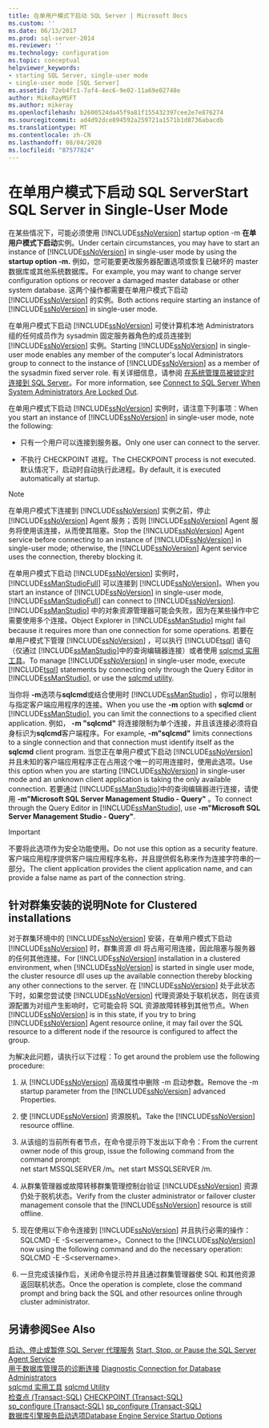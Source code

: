```yaml
---
title: 在单用户模式下启动 SQL Server | Microsoft Docs
ms.custom: ''
ms.date: 06/13/2017
ms.prod: sql-server-2014
ms.reviewer: ''
ms.technology: configuration
ms.topic: conceptual
helpviewer_keywords:
- starting SQL Server, single-user mode
- single-user mode [SQL Server]
ms.assetid: 72eb4fc1-7af4-4ec6-9e02-11a69e02748e
author: MikeRayMSFT
ms.author: mikeray
ms.openlocfilehash: b2600524da45f9a81f155432397cee2e7e876274
ms.sourcegitcommit: ad4d92dce894592a259721a1571b1d8736abacdb
ms.translationtype: MT
ms.contentlocale: zh-CN
ms.lasthandoff: 08/04/2020
ms.locfileid: "87577824"
---
```

# <a name="start-sql-server-in-single-user-mode"></a><span data-ttu-id="15143-102">在单用户模式下启动 SQL Server</span><span class="sxs-lookup"><span data-stu-id="15143-102">Start SQL Server in Single-User Mode</span></span>
  <span data-ttu-id="15143-103">在某些情况下，可能必须使用 [!INCLUDE[ssNoVersion](../../includes/ssnoversion-md.md)] startup option -m **在单用户模式下启动**实例。</span><span class="sxs-lookup"><span data-stu-id="15143-103">Under certain circumstances, you may have to start an instance of [!INCLUDE[ssNoVersion](../../includes/ssnoversion-md.md)] in single-user mode by using the **startup option -m.**</span></span> <span data-ttu-id="15143-104">例如，您可能要更改服务器配置选项或恢复已破坏的 master 数据库或其他系统数据库。</span><span class="sxs-lookup"><span data-stu-id="15143-104">For example, you may want to change server configuration options or recover a damaged master database or other system database.</span></span> <span data-ttu-id="15143-105">这两个操作都需要在单用户模式下启动 [!INCLUDE[ssNoVersion](../../includes/ssnoversion-md.md)] 的实例。</span><span class="sxs-lookup"><span data-stu-id="15143-105">Both actions require starting an instance of [!INCLUDE[ssNoVersion](../../includes/ssnoversion-md.md)] in single-user mode.</span></span>  
  
 <span data-ttu-id="15143-106">在单用户模式下启动 [!INCLUDE[ssNoVersion](../../includes/ssnoversion-md.md)] 可使计算机本地 Administrators 组的任何成员作为 sysadmin 固定服务器角色的成员连接到 [!INCLUDE[ssNoVersion](../../includes/ssnoversion-md.md)] 实例。</span><span class="sxs-lookup"><span data-stu-id="15143-106">Starting [!INCLUDE[ssNoVersion](../../includes/ssnoversion-md.md)] in single-user mode enables any member of the computer's local Administrators group to connect to the instance of [!INCLUDE[ssNoVersion](../../includes/ssnoversion-md.md)] as a member of the sysadmin fixed server role.</span></span> <span data-ttu-id="15143-107">有关详细信息，请参阅 [在系统管理员被锁定时连接到 SQL Server](connect-to-sql-server-when-system-administrators-are-locked-out.md)。</span><span class="sxs-lookup"><span data-stu-id="15143-107">For more information, see [Connect to SQL Server When System Administrators Are Locked Out](connect-to-sql-server-when-system-administrators-are-locked-out.md).</span></span>  
  
 <span data-ttu-id="15143-108">在单用户模式下启动 [!INCLUDE[ssNoVersion](../../includes/ssnoversion-md.md)] 实例时，请注意下列事项：</span><span class="sxs-lookup"><span data-stu-id="15143-108">When you start an instance of [!INCLUDE[ssNoVersion](../../includes/ssnoversion-md.md)] in single-user mode, note the following:</span></span>  
  
-   <span data-ttu-id="15143-109">只有一个用户可以连接到服务器。</span><span class="sxs-lookup"><span data-stu-id="15143-109">Only one user can connect to the server.</span></span>  
  
-   <span data-ttu-id="15143-110">不执行 CHECKPOINT 进程。</span><span class="sxs-lookup"><span data-stu-id="15143-110">The CHECKPOINT process is not executed.</span></span> <span data-ttu-id="15143-111">默认情况下，启动时自动执行此进程。</span><span class="sxs-lookup"><span data-stu-id="15143-111">By default, it is executed automatically at startup.</span></span>  
  
> [!NOTE]  
>  <span data-ttu-id="15143-112">在单用户模式下连接到 [!INCLUDE[ssNoVersion](../../includes/ssnoversion-md.md)] 实例之前，停止 [!INCLUDE[ssNoVersion](../../includes/ssnoversion-md.md)] Agent 服务；否则 [!INCLUDE[ssNoVersion](../../includes/ssnoversion-md.md)] Agent 服务将使用该连接，从而使其阻塞。</span><span class="sxs-lookup"><span data-stu-id="15143-112">Stop the [!INCLUDE[ssNoVersion](../../includes/ssnoversion-md.md)] Agent service before connecting to an instance of [!INCLUDE[ssNoVersion](../../includes/ssnoversion-md.md)] in single-user mode; otherwise, the [!INCLUDE[ssNoVersion](../../includes/ssnoversion-md.md)] Agent service uses the connection, thereby blocking it.</span></span>  
  
 <span data-ttu-id="15143-113">在单用户模式下启动 [!INCLUDE[ssNoVersion](../../includes/ssnoversion-md.md)] 实例时， [!INCLUDE[ssManStudioFull](../../includes/ssmanstudiofull-md.md)] 可以连接到 [!INCLUDE[ssNoVersion](../../includes/ssnoversion-md.md)]。</span><span class="sxs-lookup"><span data-stu-id="15143-113">When you start an instance of [!INCLUDE[ssNoVersion](../../includes/ssnoversion-md.md)] in single-user mode, [!INCLUDE[ssManStudioFull](../../includes/ssmanstudiofull-md.md)] can connect to [!INCLUDE[ssNoVersion](../../includes/ssnoversion-md.md)].</span></span> <span data-ttu-id="15143-114">[!INCLUDE[ssManStudio](../../includes/ssmanstudio-md.md)] 中的对象资源管理器可能会失败，因为在某些操作中它需要使用多个连接。</span><span class="sxs-lookup"><span data-stu-id="15143-114">Object Explorer in [!INCLUDE[ssManStudio](../../includes/ssmanstudio-md.md)] might fail because it requires more than one connection for some operations.</span></span> <span data-ttu-id="15143-115">若要在单用户模式下管理 [!INCLUDE[ssNoVersion](../../includes/ssnoversion-md.md)] ，可以执行 [!INCLUDE[tsql](../../includes/tsql-md.md)] 语句（仅通过 [!INCLUDE[ssManStudio](../../includes/ssmanstudio-md.md)]中的查询编辑器连接）或者使用 [sqlcmd 实用工具](../../tools/sqlcmd-utility.md)。</span><span class="sxs-lookup"><span data-stu-id="15143-115">To manage [!INCLUDE[ssNoVersion](../../includes/ssnoversion-md.md)] in single-user mode, execute [!INCLUDE[tsql](../../includes/tsql-md.md)] statements by connecting only through the Query Editor in [!INCLUDE[ssManStudio](../../includes/ssmanstudio-md.md)], or use the [sqlcmd utility](../../tools/sqlcmd-utility.md).</span></span>  
  
 <span data-ttu-id="15143-116">当你将 **-m**选项与**sqlcmd**或结合使用时 [!INCLUDE[ssManStudio](../../includes/ssmanstudio-md.md)] ，你可以限制与指定客户端应用程序的连接。</span><span class="sxs-lookup"><span data-stu-id="15143-116">When you use the **-m** option with **sqlcmd** or [!INCLUDE[ssManStudio](../../includes/ssmanstudio-md.md)], you can limit the connections to a specified client application.</span></span> <span data-ttu-id="15143-117">例如， **-m "sqlcmd"** 将连接限制为单个连接，并且该连接必须将自身标识为**sqlcmd**客户端程序。</span><span class="sxs-lookup"><span data-stu-id="15143-117">For example, **-m"sqlcmd"** limits connections to a single connection and that connection must identify itself as the **sqlcmd** client program.</span></span> <span data-ttu-id="15143-118">当您正在单用户模式下启动 [!INCLUDE[ssNoVersion](../../includes/ssnoversion-md.md)] 并且未知的客户端应用程序正在占用这个唯一的可用连接时，使用此选项。</span><span class="sxs-lookup"><span data-stu-id="15143-118">Use this option when you are starting [!INCLUDE[ssNoVersion](../../includes/ssnoversion-md.md)] in single-user mode and an unknown client application is taking the only available connection.</span></span> <span data-ttu-id="15143-119">若要通过 [!INCLUDE[ssManStudio](../../includes/ssmanstudio-md.md)]中的查询编辑器进行连接，请使用 **-m"Microsoft SQL Server Management Studio - Query"** 。</span><span class="sxs-lookup"><span data-stu-id="15143-119">To connect through the Query Editor in [!INCLUDE[ssManStudio](../../includes/ssmanstudio-md.md)], use **-m"Microsoft SQL Server Management Studio - Query"**.</span></span>  
  
> [!IMPORTANT]  
>  <span data-ttu-id="15143-120">不要将此选项作为安全功能使用。</span><span class="sxs-lookup"><span data-stu-id="15143-120">Do not use this option as a security feature.</span></span> <span data-ttu-id="15143-121">客户端应用程序提供客户端应用程序名称，并且提供假名称来作为连接字符串的一部分。</span><span class="sxs-lookup"><span data-stu-id="15143-121">The client application provides the client application name, and can provide a false name as part of the connection string.</span></span>  
  
## <a name="note-for-clustered-installations"></a><span data-ttu-id="15143-122">针对群集安装的说明</span><span class="sxs-lookup"><span data-stu-id="15143-122">Note for Clustered installations</span></span>  
 <span data-ttu-id="15143-123">对于群集环境中的 [!INCLUDE[ssNoVersion](../../includes/ssnoversion-md.md)] 安装，在单用户模式下启动 [!INCLUDE[ssNoVersion](../../includes/ssnoversion-md.md)] 时，群集资源 dll 将占用可用连接，因此阻塞与服务器的任何其他连接。</span><span class="sxs-lookup"><span data-stu-id="15143-123">For [!INCLUDE[ssNoVersion](../../includes/ssnoversion-md.md)] installation in a clustered environment, when [!INCLUDE[ssNoVersion](../../includes/ssnoversion-md.md)] is started in single user mode, the cluster resource dll uses up the available connection thereby blocking any other connections to the server.</span></span> <span data-ttu-id="15143-124">在 [!INCLUDE[ssNoVersion](../../includes/ssnoversion-md.md)] 处于此状态下时，如果您尝试使 [!INCLUDE[ssNoVersion](../../includes/ssnoversion-md.md)] 代理资源处于联机状态，则在该资源配置为对组产生影响时，它可能会将 SQL 资源故障转移到其他节点。</span><span class="sxs-lookup"><span data-stu-id="15143-124">When [!INCLUDE[ssNoVersion](../../includes/ssnoversion-md.md)] is in this state, if you try to bring [!INCLUDE[ssNoVersion](../../includes/ssnoversion-md.md)] Agent resource online, it may fail over the SQL resource to a different node if the resource is configured to affect the group.</span></span>  
  
 <span data-ttu-id="15143-125">为解决此问题，请执行以下过程：</span><span class="sxs-lookup"><span data-stu-id="15143-125">To get around the problem use the following procedure:</span></span>  
  
1.  <span data-ttu-id="15143-126">从 [!INCLUDE[ssNoVersion](../../includes/ssnoversion-md.md)] 高级属性中删除 -m 启动参数。</span><span class="sxs-lookup"><span data-stu-id="15143-126">Remove the -m startup parameter from the [!INCLUDE[ssNoVersion](../../includes/ssnoversion-md.md)] advanced Properties.</span></span>  
  
2.  <span data-ttu-id="15143-127">使 [!INCLUDE[ssNoVersion](../../includes/ssnoversion-md.md)] 资源脱机。</span><span class="sxs-lookup"><span data-stu-id="15143-127">Take the [!INCLUDE[ssNoVersion](../../includes/ssnoversion-md.md)] resource offline.</span></span>  
  
3.  <span data-ttu-id="15143-128">从该组的当前所有者节点，在命令提示符下发出以下命令：</span><span class="sxs-lookup"><span data-stu-id="15143-128">From the current owner node of this group, issue the following command from the command prompt:</span></span>  
    <span data-ttu-id="15143-129">net start MSSQLSERVER /m。</span><span class="sxs-lookup"><span data-stu-id="15143-129">net start MSSQLSERVER /m.</span></span>  
  
4.  <span data-ttu-id="15143-130">从群集管理器或故障转移群集管理控制台验证 [!INCLUDE[ssNoVersion](../../includes/ssnoversion-md.md)] 资源仍处于脱机状态。</span><span class="sxs-lookup"><span data-stu-id="15143-130">Verify from the cluster administrator or failover cluster management console that the [!INCLUDE[ssNoVersion](../../includes/ssnoversion-md.md)] resource is still offline.</span></span>  
  
5.  <span data-ttu-id="15143-131">现在使用以下命令连接到 [!INCLUDE[ssNoVersion](../../includes/ssnoversion-md.md)] 并且执行必需的操作：SQLCMD -E -S\<servername>。</span><span class="sxs-lookup"><span data-stu-id="15143-131">Connect to the [!INCLUDE[ssNoVersion](../../includes/ssnoversion-md.md)] now using the following command and do the necessary operation: SQLCMD -E -S\<servername>.</span></span>  
  
6.  <span data-ttu-id="15143-132">一旦完成该操作后，关闭命令提示符并且通过群集管理器使 SQL 和其他资源返回联机状态。</span><span class="sxs-lookup"><span data-stu-id="15143-132">Once the operation is complete, close the command prompt and bring back the SQL and other resources online through cluster administrator.</span></span>  
  
## <a name="see-also"></a><span data-ttu-id="15143-133">另请参阅</span><span class="sxs-lookup"><span data-stu-id="15143-133">See Also</span></span>  
 <span data-ttu-id="15143-134">[启动、停止或暂停 SQL Server 代理服务](../../ssms/agent/start-stop-or-pause-the-sql-server-agent-service.md) </span><span class="sxs-lookup"><span data-stu-id="15143-134">[Start, Stop, or Pause the SQL Server Agent Service](../../ssms/agent/start-stop-or-pause-the-sql-server-agent-service.md) </span></span>  
 <span data-ttu-id="15143-135">[用于数据库管理员的诊断连接](diagnostic-connection-for-database-administrators.md) </span><span class="sxs-lookup"><span data-stu-id="15143-135">[Diagnostic Connection for Database Administrators](diagnostic-connection-for-database-administrators.md) </span></span>  
 <span data-ttu-id="15143-136">[sqlcmd 实用工具](../../tools/sqlcmd-utility.md) </span><span class="sxs-lookup"><span data-stu-id="15143-136">[sqlcmd Utility](../../tools/sqlcmd-utility.md) </span></span>  
 <span data-ttu-id="15143-137">[检查点 (Transact-SQL)](/sql/t-sql/language-elements/checkpoint-transact-sql) </span><span class="sxs-lookup"><span data-stu-id="15143-137">[CHECKPOINT &#40;Transact-SQL&#41;](/sql/t-sql/language-elements/checkpoint-transact-sql) </span></span>  
 <span data-ttu-id="15143-138">[sp_configure &#40;Transact-SQL&#41;](/sql/relational-databases/system-stored-procedures/sp-configure-transact-sql) </span><span class="sxs-lookup"><span data-stu-id="15143-138">[sp_configure &#40;Transact-SQL&#41;](/sql/relational-databases/system-stored-procedures/sp-configure-transact-sql) </span></span>  
 [<span data-ttu-id="15143-139">数据库引擎服务启动选项</span><span class="sxs-lookup"><span data-stu-id="15143-139">Database Engine Service Startup Options</span></span>](database-engine-service-startup-options.md)  
  
  
